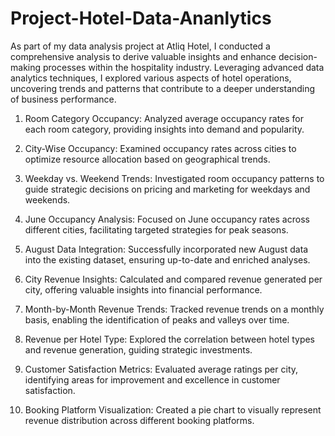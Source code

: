 # Project-Hotel-Data-Ananlytics
As part of my data analysis project at Atliq Hotel, I conducted a comprehensive analysis to derive valuable insights and enhance decision-making processes within the hospitality industry. Leveraging advanced data analytics techniques, I explored various aspects of hotel operations, uncovering trends and patterns that contribute to a deeper understanding of business performance.

1. Room Category Occupancy:
Analyzed average occupancy rates for each room category, providing insights into demand and popularity.

2. City-Wise Occupancy:
Examined occupancy rates across cities to optimize resource allocation based on geographical trends.

3. Weekday vs. Weekend Trends:
Investigated room occupancy patterns to guide strategic decisions on pricing and marketing for weekdays and weekends.

4. June Occupancy Analysis:
Focused on June occupancy rates across different cities, facilitating targeted strategies for peak seasons.

5. August Data Integration:
Successfully incorporated new August data into the existing dataset, ensuring up-to-date and enriched analyses.

6. City Revenue Insights:
Calculated and compared revenue generated per city, offering valuable insights into financial performance.

7. Month-by-Month Revenue Trends:
Tracked revenue trends on a monthly basis, enabling the identification of peaks and valleys over time.

8. Revenue per Hotel Type:
Explored the correlation between hotel types and revenue generation, guiding strategic investments.

9. Customer Satisfaction Metrics:
Evaluated average ratings per city, identifying areas for improvement and excellence in customer satisfaction.

10. Booking Platform Visualization:
Created a pie chart to visually represent revenue distribution across different booking platforms.
